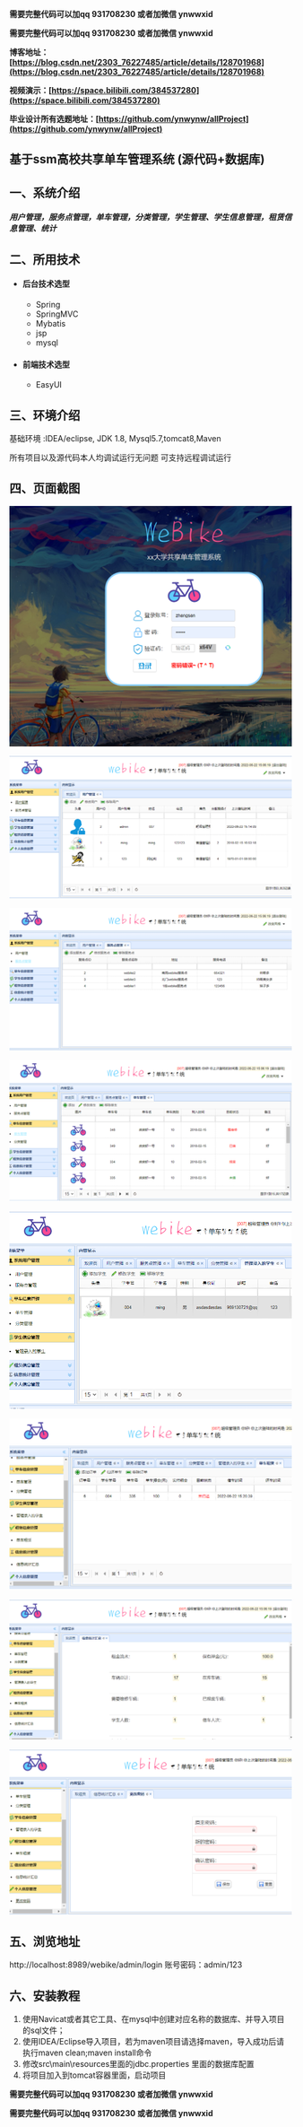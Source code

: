 **需要完整代码可以加qq  931708230 或者加微信 ynwwxid**

**需要完整代码可以加qq  931708230 或者加微信  ynwwxid**

**博客地址：[https://blog.csdn.net/2303_76227485/article/details/128701968](https://blog.csdn.net/2303_76227485/article/details/128701968)**

**视频演示：[https://space.bilibili.com/384537280](https://space.bilibili.com/384537280)**

**毕业设计所有选题地址：[https://github.com/ynwynw/allProject](https://github.com/ynwynw/allProject)**

## 基于ssm高校共享单车管理系统 (源代码+数据库)

## 一、系统介绍

##### 用户管理，服务点管理，单车管理，分类管理，学生管理、学生信息管理，租赁信息管理、统计

## 二、所用技术

- #### 后台技术选型

  * Spring
  * SpringMVC
  * Mybatis
  * jsp
  * mysql

- #### 前端技术选型

  * EasyUI


## 三、环境介绍

基础环境 :IDEA/eclipse, JDK 1.8, Mysql5.7,tomcat8,Maven

所有项目以及源代码本人均调试运行无问题 可支持远程调试运行

## 四、页面截图


![contents](./picture/picture1.png)

![contents](./picture/picture2.png)

![contents](./picture/picture3.png)

![contents](./picture/picture4.png)

![contents](./picture/picture5.png)

![contents](./picture/picture6.png)

![contents](./picture/picture7.png)

![contents](./picture/picture8.png)

## 五、浏览地址

http://localhost:8989/webike/admin/login
账号密码：admin/123

## 六、安装教程

1. 使用Navicat或者其它工具、在mysql中创建对应名称的数据库、并导入项目的sql文件；
2. 使用IDEA/Eclipse导入项目，若为maven项目请选择maven，导入成功后请执行maven clean;maven install命令
3. 修改src\main\resources里面的jdbc.properties 里面的数据库配置
4. 将项目加入到tomcat容器里面，启动项目 


**需要完整代码可以加qq  931708230 或者加微信 ynwwxid**

**需要完整代码可以加qq  931708230 或者加微信  ynwwxid**

